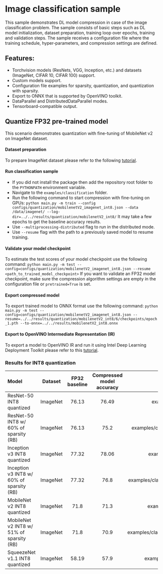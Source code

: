 
# Image classification sample
This sample demonstrates DL model compression in case of the image classification problem. The sample consists of basic steps such as DL model initialization, dataset preparation, training loop over epochs, training and validation steps. The sample receives a configuration file where the training schedule, hyper-parameters, and compression settings are defined.

## Features:
- Torchvision models (ResNets, VGG, Inception, etc.) and datasets (ImageNet, CIFAR 10, CIFAR 100) support.
- Custom models support.
- Configuration file examples for sparsity, quantization, and quantization  with sparsity.
- Export to ONNX that is supported by OpenVINO toolkit.
- DataParallel and DistributedDataParallel modes.
- Tensorboard-compatible output.

## Quantize FP32 pre-trained model
This scenario demonstrates quantization with fine-tuning of MobileNet v2 on ImageNet dataset.

#### Dataset preparation
To prepare ImageNet dataset please refer to the following [tutorial](https://github.com/pytorch/examples/tree/master/imagenet).

#### Run classification sample
- If you did not install the package then add the repository root folder to the `PYTHONPATH` environment variable.
- Navigate to the `examples/classification` folder.
- Run the following command to start compression with fine-tuning on GPUs:
`python main.py -m train --config configs/quantization/mobilenetV2_imagenet_int8.json --data /data/imagenet/ --log-dir=../../results/quantization/mobilenetV2_int8/`
It may take a few epochs to get the baseline accuracy results.
- Use `--multiprocessing-distributed` flag to run in the distributed mode.
- Use `--resume` flag with the path to a previously saved model to resume training.

#### Validate your model checkpoint
To estimate the test scores of your model checkpoint use the following command:
`python main.py -m test --config=configs/quantization/mobilenetV2_imagenet_int8.json --resume <path_to_trained_model_checkpoint>`
If you want to validate an FP32 model checkpoint, make sure the compression algorithm settings are empty in the configuration file or `pretrained=True` is set.

#### Export compressed model
To export trained model to ONNX format use the following command:
`python main.py -m test --config=configs/quantization/mobilenetV2_imagenet_int8.json --resume=../../results/quantization/mobilenetV2_int8/6/checkpoints/epoch_1.pth --to-onnx=../../results/mobilenetV2_int8.onnx`

#### Export to OpenVINO Intermediate Representation (IR)

To export a model to OpenVINO IR and run it using Intel Deep Learning Deployment Toolkit please refer to this [tutorial](https://software.intel.com/en-us/openvino-toolkit).

### Results   for INT8 quantization

| Model | Dataset | FP32 baseline | Compressed model accuracy | Config path | Checkpoint |
| :-- | :-: | :-: | :-: | :-: | :-: |
| ResNet-50 INT8 quantized | ImageNet | 76.13 | 76.49 | examples/classification/configs/quantization/resnet50_imagenet_int8.json |  [Link](https://download.01.org/opencv/openvino_training_extensions/models/nncf/resnet50_imagenet_int8.pth) |
| ResNet-50 INT8 w/ 60% of sparsity (RB) | ImageNet | 76.13 | 75.2 | examples/classification/configs/sparsity_quantization/resnet50_imagenet_sparsity_int8.json |  [Link](https://download.01.org/opencv/openvino_training_extensions/models/nncf/resnet50_imagenet_sparsity_int8.pth) |
| Inception v3 INT8 quantized | ImageNet | 77.32 | 78.06 | examples/classification/configs/quantization/inceptionV3_imagenet_int8.json |  [Link](https://download.01.org/opencv/openvino_training_extensions/models/nncf/inception_v3_imagenet_int8.pth) |
| Inception v3 INT8 w/ 60% of sparsity (RB) | ImageNet | 77.32 | 76.8 | examples/classification/configs/sparsity_quantization/inceptionV3_imagenet_sparsity_int8.json |  [Link](https://download.01.org/opencv/openvino_training_extensions/models/nncf/inceptionV3_imagenet_sparsity_int8.pth) |
| MobileNet v2 INT8 quantized | ImageNet | 71.8 | 71.3 | examples/classification/configs/quantization/mobilenetV2_imagenet_int8.json |  [Link](https://download.01.org/opencv/openvino_training_extensions/models/nncf/mobilenetv2_imagenet_int8.pth) |
| MobileNet v2 INT8 w/ 51% of sparsity (RB) | ImageNet | 71.8 | 70.9 | examples/classification/configs/sparsity_quantization/mobilenetV2_imagenet_sparsity_int8.json |  [Link](https://download.01.org/opencv/openvino_training_extensions/models/nncf/mobilenetv2_imagenet_sparse_int8.pth) |
| SqueezeNet v1.1 INT8 quantized | ImageNet | 58.19 | 57.9 | examples/classification/configs/quantization/squeezenet1_1_imagenet_int8.json |  [Link](https://download.01.org/opencv/openvino_training_extensions/models/nncf/squeezenet1_1_imagenet_int8.pth) |